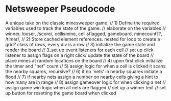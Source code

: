 # Netsweeper Pseudocode

A unique take on the classic minesweeper game.
// 1) Define the required variables used to track the state of the game. // elaborate on the variables
    // winner, looser, /score/, cellismine, cellisflagged, gameboard, minecount??, /timer/,
// 2) Store cached element references.
nested for loop to create a grid?
class of rows, every div is a row
// 3) initialize the game state and render the board
// 3_set up event listeners for each cell
// set up click listener to assign flags on a right click/ update the state of the board
//  place mines at random locations on the board
// 4) upon first click initialize the timer and "net" count
// 5) assign logic for when a cell is clicked it scans the nearby squares, recursive?
// 6) if no 'nets' in nearby squares initiate a flood
// 7) if nearby nets assign a number on nearby cells giving a hint to how many are in range
// 8) assign gameover logic for when clicking a net
// assign game win logic when all nets are flagged
// set up a winner text
// set up button for resetting the game board when clicked